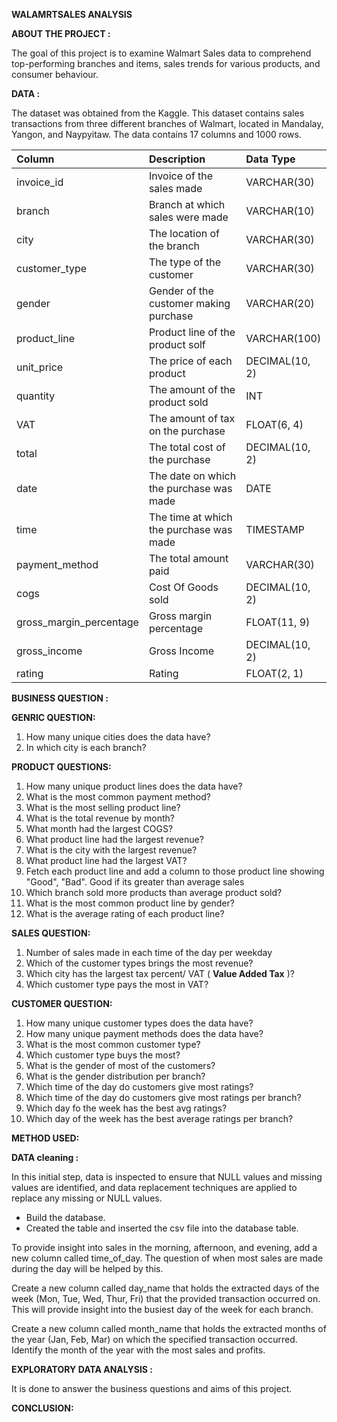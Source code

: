 **WALAMRTSALES ANALYSIS**

**ABOUT THE PROJECT :**

The goal of this project is to examine Walmart Sales data to comprehend top-performing branches and items, sales trends for various products, and consumer behaviour.

**DATA :**

The dataset was obtained from the Kaggle. This dataset contains sales transactions from three different branches of Walmart, located in Mandalay, Yangon, and Naypyitaw. The data contains 17 columns and 1000 rows.

| Column                  | Description                             | Data Type      |
| :---------------------- | :-------------------------------------- | :------------- |
| invoice_id              | Invoice of the sales made               | VARCHAR(30)    |
| branch                  | Branch at which sales were made         | VARCHAR(10)    |
| city                    | The location of the branch              | VARCHAR(30)    |
| customer_type           | The type of the customer                | VARCHAR(30)    |
| gender                  | Gender of the customer making purchase  | VARCHAR(20)    |
| product_line            | Product line of the product solf        | VARCHAR(100)   |
| unit_price              | The price of each product               | DECIMAL(10, 2) |
| quantity                | The amount of the product sold          | INT            |
| VAT                 | The amount of tax on the purchase           | FLOAT(6, 4)    |
| total                   | The total cost of the purchase          | DECIMAL(10, 2) |
| date                    | The date on which the purchase was made | DATE           |
| time                    | The time at which the purchase was made | TIMESTAMP      |
| payment_method          | The total amount paid                   | VARCHAR(30)    |
| cogs                    | Cost Of Goods sold                      | DECIMAL(10, 2) |
| gross_margin_percentage | Gross margin percentage                 | FLOAT(11, 9)   |
| gross_income            | Gross Income                            | DECIMAL(10, 2) |
| rating                  | Rating                                  | FLOAT(2, 1)    |

**BUSINESS QUESTION :**

**GENRIC QUESTION:**

1. How many unique cities does the data have?
2. In which city is each branch?

**PRODUCT QUESTIONS:**

1. How many unique product lines does the data have?
2. What is the most common payment method?
3. What is the most selling product line?
4. What is the total revenue by month?
5. What month had the largest COGS?
6. What product line had the largest revenue?
7. What is the city with the largest revenue?
8. What product line had the largest VAT?
9. Fetch each product line and add a column to those product line showing "Good", "Bad". Good if its greater than average sales
10. Which branch sold more products than average product sold?
11. What is the most common product line by gender?
12. What is the average rating of each product line?

**SALES QUESTION:**

1. Number of sales made in each time of the day per weekday
2. Which of the customer types brings the most revenue?
3. Which city has the largest tax percent/ VAT ( **Value Added Tax** )?
4. Which customer type pays the most in VAT?

**CUSTOMER QUESTION:**

1. How many unique customer types does the data have?
2. How many unique payment methods does the data have?
3. What is the most common customer type?
4. Which customer type buys the most?
5. What is the gender of most of the customers?
6. What is the gender distribution per branch?
7. Which time of the day do customers give most ratings?
8. Which time of the day do customers give most ratings per branch?
9. Which day fo the week has the best avg ratings?
10. Which day of the week has the best average ratings per branch?

**METHOD USED:**

**DATA cleaning :**

In this initial step, data is inspected to ensure that NULL values and missing values are identified, and data replacement techniques are applied to replace any missing or NULL values.

- Build the database.
- Created the table and inserted the csv file into the database table.

To provide insight into sales in the morning, afternoon, and evening, add a new column called time\_of\_day. The question of when most sales are made during the day will be helped by this.

Create a new column called day\_name that holds the extracted days of the week (Mon, Tue, Wed, Thur, Fri) that the provided transaction occurred on. This will provide insight into the busiest day of the week for each branch.

Create a new column called month\_name that holds the extracted months of the year (Jan, Feb, Mar) on which the specified transaction occurred. Identify the month of the year with the most sales and profits.

**EXPLORATORY DATA ANALYSIS :**

It is done to answer the business questions and aims of this project.

**CONCLUSION:**
